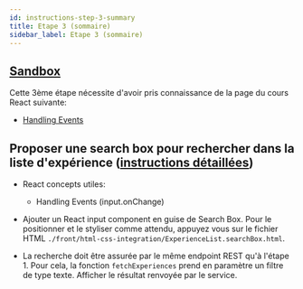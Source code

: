 ```yaml
---
id: instructions-step-3-summary
title: Etape 3 (sommaire)
sidebar_label: Etape 3 (sommaire)
---
```


## [Sandbox](https://codesandbox.io/s/github/reactlab-dev/reactlab/tree/step-3/lab/front)

Cette 3ème étape nécessite d'avoir pris connaissance de la page du cours React suivante:

- [Handling Events](../react/react-handling-events)

## Proposer une search box pour rechercher dans la liste d'expérience ([instructions détaillées](./step-3-detailed.md))

- React concepts utiles:

  - Handling Events (input.onChange)

- Ajouter un React input component en guise de Search Box. Pour le positionner et le styliser comme attendu, appuyez vous sur le fichier HTML `./front/html-css-integration/ExperienceList.searchBox.html`.

- La recherche doit être assurée par le même endpoint REST qu'à l'étape 1. Pour cela, la fonction `fetchExperiences` prend en paramètre un filtre de type texte. Afficher le résultat renvoyée par le service.
